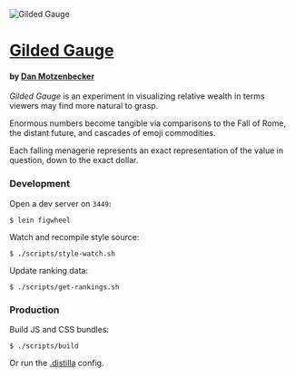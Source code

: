 ![Gilded Gauge](http://gildedgauge.club/gildedgauge.gif)

# [Gilded Gauge](http://gildedgauge.club)

#### by [Dan Motzenbecker](http://oxism.com)

_Gilded Gauge_ is an experiment in visualizing relative wealth in terms viewers
may find more natural to grasp.

Enormous numbers become tangible via comparisons to the Fall of Rome, the distant
future, and cascades of emoji commodities.

Each falling menagerie represents an exact representation of the value in
question, down to the exact dollar.

### Development

Open a dev server on `3449`:

```
$ lein figwheel
```

Watch and recompile style source:

```
$ ./scripts/style-watch.sh
```

Update ranking data:

```
$ ./scripts/get-rankings.sh
```

### Production

Build JS and CSS bundles:

```
$ ./scripts/build
```

Or run the [.distilla](https://github.com/dmotz/distilla) config.
